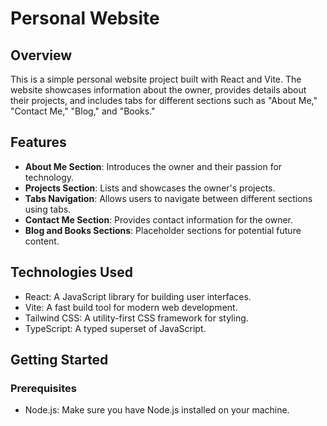 # Personal Website

## Overview

This is a simple personal website project built with React and Vite. The website showcases information about the owner, provides details about their projects, and includes tabs for different sections such as "About Me," "Contact Me," "Blog," and "Books."

## Features

- **About Me Section**: Introduces the owner and their passion for technology.
- **Projects Section**: Lists and showcases the owner's projects.
- **Tabs Navigation**: Allows users to navigate between different sections using tabs.
- **Contact Me Section**: Provides contact information for the owner.
- **Blog and Books Sections**: Placeholder sections for potential future content.

## Technologies Used

- React: A JavaScript library for building user interfaces.
- Vite: A fast build tool for modern web development.
- Tailwind CSS: A utility-first CSS framework for styling.
- TypeScript: A typed superset of JavaScript.

## Getting Started

### Prerequisites

- Node.js: Make sure you have Node.js installed on your machine.